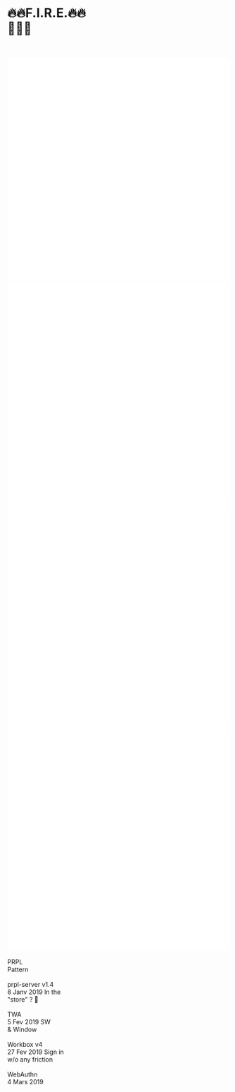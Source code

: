<!-- .slide: class="flex-row" -->

# 🔥🔥F.I.R.E.🔥🔥<br>🤘😜🤘

<br>

![red w-300](./assets/images/performante_icon.png)
![green w-300](./assets/images/integrated_icon.png)
![blue w-300](./assets/images/fiable_icon.png)
![purple w-300](./assets/images/engaging_icon.png)

<p>
<span class="center">PRPL<br>Pattern<br><br>prpl-server v1.4<br>8 Janv 2019</span>
<span class="center">In the<br>"store" ? 🤔<br><br>TWA<br>5 Fev 2019</span>
<span class="center">SW <br>& Window<br><br>Workbox v4<br>27 Fev 2019</span>
<span class="center">Sign in<br>w/o any friction<br><br>WebAuthn<br>4 Mars 2019</span>
</p>
